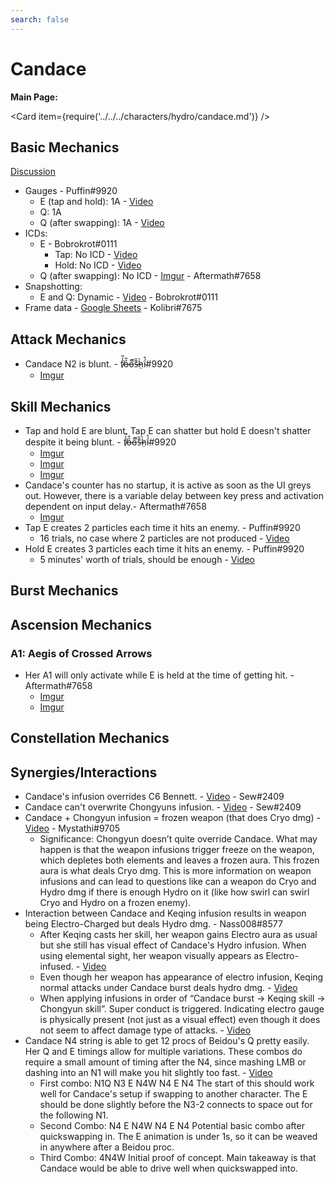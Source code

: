 ```yaml
---
search: false
---
```


# Candace

**Main Page:**

<Card item={require('../../../characters/hydro/candace.md')} />

## Basic Mechanics

[Discussion](https://tickets.deeznuts.moe/transcripts/candace-basic-mechanics)

* Gauges - Puffin\#9920
  * E (tap and hold): 1A - [Video](https://www.youtube.com/watch?v=hvcrj4nT-s0)
  * Q: 1A
  * Q (after swapping): 1A - [Video](https://www.youtube.com/watch?v=pfCoUt4Glto)
* ICDs:
  * E - Bobrokrot\#0111
    * Tap: No ICD - [Video](https://youtu.be/aAAwH6Cu25U)
    * Hold: No ICD - [Video](https://youtu.be/jAHvEvGzy9M)
  * Q (after swapping): No ICD - [Imgur](https://imgur.com/a/FFJ95Mr) - Aftermath\#7658
* Snapshotting:
  * E and Q: Dynamic - [Video](https://youtu.be/st6K4RWTdWo) - Bobrokrot\#0111
* Frame data - [Google Sheets](https://docs.google.com/spreadsheets/d/1ZzXEM18EpmZcffzbVZNghpR7xrA39ypWwO1BTtiAQzc/edit?usp=sharing) - Kolibri\#7675

## Attack Mechanics

* Candace N2 is blunt. - f̸̒͂ỏ̶̂o̵͌̚s̶͊̏h̷̤̀ḯ̴̊\#9920
  * [Imgur](https://imgur.com/a/p491ecV)

## Skill Mechanics

* Tap and hold E are blunt. Tap E can shatter but hold E doesn't shatter despite it being blunt. - f̸̒͂ỏ̶̂o̵͌̚s̶͊̏h̷̤̀ḯ̴̊\#9920
  * [Imgur](https://imgur.com/a/CXxGhBq)
  * [Imgur](https://imgur.com/a/t2Wl7w0)
  * [Imgur](https://imgur.com/a/gW7sxZH)
* Candace's counter has no startup, it is active as soon as the UI greys out. However, there is a variable delay between key press and activation dependent on input delay.- Aftermath#7658
  * [Imgur](https://imgur.com/Xpn2eVs)
* Tap E creates 2 particles each time it hits an enemy. - Puffin\#9920
  * 16 trials, no case where 2 particles are not produced - [Video](https://youtu.be/8HMzZfMOZOc)
* Hold E creates 3 particles each time it hits an enemy. - Puffin\#9920
  * 5 minutes' worth of trials, should be enough - [Video](https://youtu.be/VUZTlHKVq64)

## Burst Mechanics

## Ascension Mechanics

### A1: Aegis of Crossed Arrows
* Her A1 will only activate while E is held at the time of getting hit. - Aftermath\#7658
  * [Imgur](https://imgur.com/viN0iTM)
  * [Imgur](https://imgur.com/IILpMea)

## Constellation Mechanics

## Synergies/Interactions

* Candace's infusion overrides C6 Bennett. - [Video](https://www.youtube.com/watch?v=xXE9ZbcmfIo) - Sew\#2409
* Candace can't overwrite Chongyuns infusion. - [Video](https://www.youtube.com/watch?v=QjD49OckiVc) - Sew\#2409
* Candace + Chongyun infusion = frozen weapon (that does Cryo dmg) - [Video](https://youtu.be/N-ThOhYi6X8) - Mystathi#9705
  * Significance: Chongyun doesn’t quite override Candace. What may happen is that the weapon infusions trigger freeze on the weapon, which depletes both elements and leaves a frozen aura. This frozen aura is what deals Cryo dmg. This is more information on weapon infusions and can lead to questions like can a weapon do Cryo and Hydro dmg if there is enough Hydro on it (like how swirl can swirl Cryo and Hydro on a frozen enemy).
* Interaction between Candace and Keqing infusion results in weapon being Electro-Charged but deals Hydro dmg. - Nass008\#8577
  * After Keqing casts her skill, her weapon gains Electro aura as usual but she still has visual effect of Candace's Hydro infusion.
When using elemental sight, her weapon visually appears as Electro-infused. - [Video](https://imgur.com/W0LdtNj)
  * Even though her weapon has appearance of electro infusion, Keqing normal attacks under Candace burst deals hydro dmg. - [Video](https://imgur.com/WTnZFQY)
  * When applying infusions in order of “Candace burst -> Keqing skill -> Chongyun skill”. Super conduct is triggered. Indicating electro gauge is physically present (not just as a visual effect) even though it does not seem to affect damage type of attacks. - [Video](https://imgur.com/hjHzlpY)
* Candace N4 string is able to get 12 procs of Beidou's Q pretty easily. Her Q and E timings allow for multiple variations. These combos do require a small amount of timing after the N4, since mashing LMB or dashing into an N1 will make you hit slightly too fast. - [Video](https://youtu.be/sGAyBp8IA5k)
  * First combo: N1Q N3 E N4W N4 E N4
The start of this should work well for Candace's setup if swapping to another character. The E should be done slightly before the N3-2 connects to space out for the following N1.
  * Second Combo: N4 E N4W N4 E N4
Potential basic combo after quickswapping in. The E animation is under 1s, so it can be weaved in anywhere after a Beidou proc.
  * Third Combo: 4N4W
Initial proof of concept. Main takeaway is that Candace would be able to drive well when quickswapped into.

